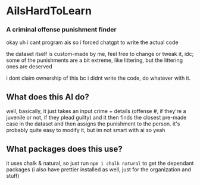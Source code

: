 # AiIsHardToLearn
### A criminal offense punishment finder
okay uh i cant program ais so i forced chatgpt to write the actual code

the dataset itself is custom-made by me, feel free to change or tweak it, idc; some of the punishments are a bit extreme, like littering, but the littering ones are deserved

i dont claim ownership of this bc i didnt write the code, do whatever with it.


## What does this AI do?
well, basically, it just takes an input crime + details (offense #, if they're a juvenile or not, if they plead guilty) and it then finds the closest pre-made case in the dataset and then assigns the punishment to the person. it's probably quite easy to modify it, but im not smart with ai so yeah

## What packages does this use?
it uses chalk & natural, so just run `npm i chalk natural` to get the dependant packages (i also have prettier installed as well, just for the organization and stuff)
